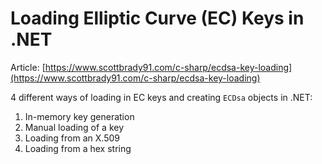 # Loading Elliptic Curve (EC) Keys in .NET

Article: [https://www.scottbrady91.com/c-sharp/ecdsa-key-loading](https://www.scottbrady91.com/c-sharp/ecdsa-key-loading)

4 different ways of loading in EC keys and creating `ECDsa` objects in .NET:

1. In-memory key generation
2. Manual loading of a key
3. Loading from an X.509
4. Loading from a hex string
